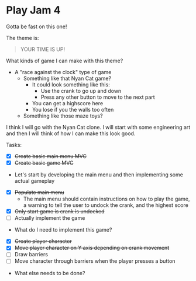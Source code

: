 # Play Jam 4

Gotta be fast on this one!

The theme is:

> YOUR TIME IS UP!

What kinds of game I can make with this theme?

- A "race against the clock" type of game
  - Something like that Nyan Cat game?
    - It could look something like this:
      - Use the crank to go up and down
      - Press any other button to move to the next part
    - You can get a highscore here
    - You lose if you the walls too often
  - Something like those maze toys?

I think I will go with the Nyan Cat clone. I will start with some
engineering art and then I will think of how I can make this look good.

Tasks:
- [x] ~~Create basic main menu MVC~~
- [x] ~~Create basic game MVC~~
- Let's start by developing the main menu and then implementing some
  actual gameplay
- [x] ~~Populate main menu~~
  - The main menu should contain instructions on how to play the game,
    a warning to tell the user to undock the crank, and the highest score
- [x] ~~Only start game is crank is undocked~~
- [ ] Actually implement the game
- What do I need to implement this game?
- [x] ~~Create player character~~
- [x] ~~Move player character on Y axis depending on crank movement~~
- [ ] Draw barriers
- [ ] Move character through barriers when the player presses a button
- What else needs to be done?

